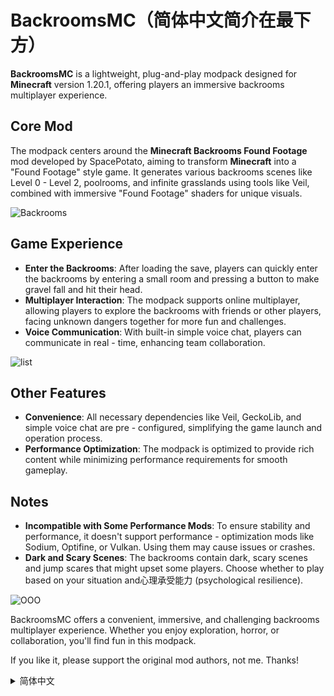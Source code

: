 # BackroomsMC（简体中文简介在最下方）

**BackroomsMC** is a lightweight, plug-and-play modpack designed for **Minecraft** version 1.20.1, offering players an immersive backrooms multiplayer experience.

## Core Mod

The modpack centers around the **Minecraft Backrooms Found Footage** mod developed by SpacePotato, aiming to transform **Minecraft** into a "Found Footage" style game. It generates various backrooms scenes like Level 0 - Level 2, poolrooms, and infinite grasslands using tools like Veil, combined with immersive "Found Footage" shaders for unique visuals.

![Backrooms](https://cdn.modrinth.com/data/cached_images/7934e73aa02f6d920d84e6d5948d774f2abf38bc_0.webp)

## Game Experience

  * **Enter the Backrooms**: After loading the save, players can quickly enter the backrooms by entering a small room and pressing a button to make gravel fall and hit their head.
  * **Multiplayer Interaction**: The modpack supports online multiplayer, allowing players to explore the backrooms with friends or other players, facing unknown dangers together for more fun and challenges.
  * **Voice Communication**: With built-in simple voice chat, players can communicate in real - time, enhancing team collaboration.

![list](https://cdn.modrinth.com/data/cached_images/5c3afca1b7e92578ee29fb30c3abdcee31c17fab.png)

## Other Features

  * **Convenience**: All necessary dependencies like Veil, GeckoLib, and simple voice chat are pre - configured, simplifying the game launch and operation process.
  * **Performance Optimization**: The modpack is optimized to provide rich content while minimizing performance requirements for smooth gameplay.

## Notes

  * **Incompatible with Some Performance Mods**: To ensure stability and performance, it doesn't support performance - optimization mods like Sodium, Optifine, or Vulkan. Using them may cause issues or crashes.
  * **Dark and Scary Scenes**: The backrooms contain dark, scary scenes and jump scares that might upset some players. Choose whether to play based on your situation and心理承受能力 (psychological resilience).

![OOO](https://cdn.modrinth.com/data/cached_images/f08f01d68f76bb2345c30b7d1b9fe173ee1503b2_0.webp)

BackroomsMC offers a convenient, immersive, and challenging backrooms multiplayer experience. Whether you enjoy exploration, horror, or collaboration, you'll find fun in this modpack.

If you like it, please support the original mod authors, not me. Thanks!


<details>
<summary>简体中文</summary>

# BackroomsMC

**BackroomsMC** 是一款专为《Minecraft》1.20.1 版本打造的轻量级、即插即用整合包，旨在将玩家直接带入沉浸式的后室（Backrooms）多人游戏世界。

## 核心模组

整合包以 **Minecraft Backrooms Found Footage** 模组为核心，该模组由 SpacePotato 开发，致力于将《Minecraft》打造成一款“Found Footage”（伪纪录片）风格的游戏。它通过 Veil 等工具生成 Level 0-Level 2、泳池房间（Poolrooms）和无限草地等多种后室场景，并搭配沉浸式的“Found Footage”着色器，营造出独特的视觉效果。

![Backrooms](https://cdn.modrinth.com/data/cached_images/7934e73aa02f6d920d84e6d5948d774f2abf38bc_0.webp)

## 游戏体验

  * **进入后室** ：玩家进入存档后，通过进入小房间并按下按钮使沙砾下落砸在头上快速进入后室。

![list](https://cdn.modrinth.com/data/cached_images/5c3afca1b7e92578ee29fb30c3abdcee31c17fab.png)
  * **多人互动** ：整合包支持多人在线游戏，玩家可以与朋友或其他玩家一起探索后室的各个层级，共同面对后室中的未知危险，增加了游戏的趣味性和挑战性。
  * **语音交流** ：内置了简单语音聊天功能，玩家可以通过语音与队友实时沟通，制定策略、分享发现或在遇到危险时互相提醒，提升团队协作效率。

## 其他特性

  * **便捷性** ：整合包将所有必要的依赖项如 Veil、GeckoLib、简单语音聊天等预先配置好，玩家无需额外安装或进行复杂设置，大大简化了游戏的启动和运行过程。
  * **性能优化** ：整合包对性能进行了优化，确保在提供丰富游戏内容的同时，尽量减少对电脑性能的要求，使玩家能够流畅地享受游戏。

## 注意事项

  * **不支持部分性能模组** ：为了确保游戏的稳定性和性能表现，整合包不支持如 Sodium、Optifine 或 Vulkan 等性能优化模组，使用这些模组可能会导致性能问题或游戏崩溃。
  * **黑暗与恐怖场景** ：后室中存在黑暗场景、恐怖场景和突脸等情况，可能会引起部分玩家的不适，请根据自己的情况和心理承受能力选择是否游玩。

![OOO](https://cdn.modrinth.com/data/cached_images/f08f01d68f76bb2345c30b7d1b9fe173ee1503b2_0.webp)

***
BackroomsMC 为玩家提供了一个便捷、沉浸且富有挑战性的后室多人游戏体验，无论是喜欢探索未知、钟情于恐怖氛围，还是热衷于多人协作的玩家，都能在这个整合包中找到属于自己的乐趣。

如果你喜欢这个整合包，请支持原模组作者，而非我，谢谢！

</details>

